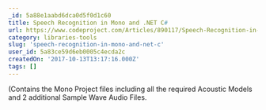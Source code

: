 ```yaml
---
_id: 5a88e1aabd6dca0d5f0d1c60
title: Speech Recognition in Mono and .NET C#
url: https://www.codeproject.com/Articles/890117/Speech-Recognition-in-Mono-and-NET-Csharp
category: libraries-tools
slug: 'speech-recognition-in-mono-and-net-c'
user_id: 5a83ce59d6eb0005c4ecda2c
createdOn: '2017-10-13T13:17:16.000Z'
tags: []
---
```


(Contains the Mono Project files including all the required Acoustic Models and 2 additional Sample Wave Audio Files.
